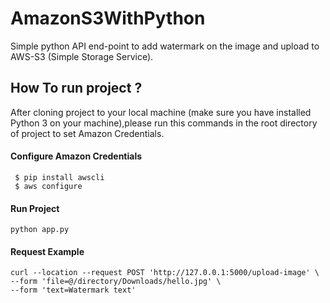 # AmazonS3WithPython
Simple python API end-point to add watermark on the image and upload to AWS-S3 (Simple Storage Service).

## How To run project ? 
After cloning project to your local machine (make sure you have installed Python 3 on your machine),please run this commands in the root directory of project to set Amazon Credentials.

#### Configure Amazon Credentials
```
 $ pip install awscli 
 $ aws configure 
```
#### Run Project
```
python app.py
```

#### Request Example
```
curl --location --request POST 'http://127.0.0.1:5000/upload-image' \
--form 'file=@/directory/Downloads/hello.jpg' \
--form 'text=Watermark text'
```

